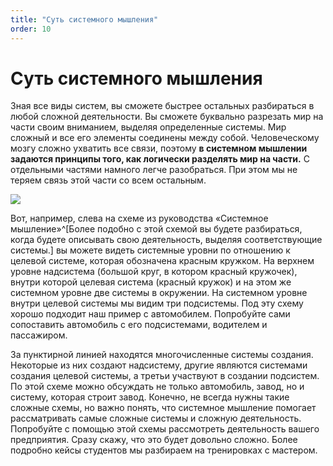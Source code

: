 ```yaml
---
title: "Суть системного мышления"
order: 10
---
```


# Суть системного мышления

Зная все виды систем, вы сможете быстрее остальных разбираться в любой сложной деятельности. Вы сможете буквально разрезать мир на части своим вниманием, выделяя определенные системы. Мир сложный и все его элементы соединены между собой. Человеческому мозгу сложно ухватить все связи, поэтому **в системном мышлении задаются принципы того, как логически разделять мир на части.** С отдельными частями намного легче разобраться. При этом мы не теряем связь этой части со всем остальным.

![](/ru/systems-thinking-introduction/25.png)

Вот, например, слева на схеме из руководства «Системное мышление»^[Более подобно с этой схемой вы будете разбираться, когда будете описывать свою деятельность, выделяя соответствующие системы.] вы можете видеть системные уровни по отношению к целевой системе, которая обозначена красным кружком. На верхнем уровне надсистема (большой круг, в котором красный кружочек), внутри которой целевая система (красный кружок) и на этом же системном уровне две системы в окружении. На системном уровне внутри целевой системы мы видим три подсистемы. Под эту схему хорошо подходит наш пример с автомобилем. Попробуйте сами сопоставить автомобиль с его подсистемами, водителем и пассажиром.

За пунктирной линией находятся многочисленные системы создания. Некоторые из них создают надсистему, другие являются системами создания целевой системы, а третьи участвуют в создании подсистем. По этой схеме можно обсуждать не только автомобиль, завод, но и систему, которая строит завод. Конечно, не всегда нужны такие сложные схемы, но важно понять, что системное мышление помогает рассматривать самые сложные системы и сложную деятельность. Попробуйте с помощью этой схемы рассмотреть деятельность вашего предприятия. Сразу скажу, что это будет довольно сложно. Более подробно кейсы студентов мы разбираем на тренировках с мастером.